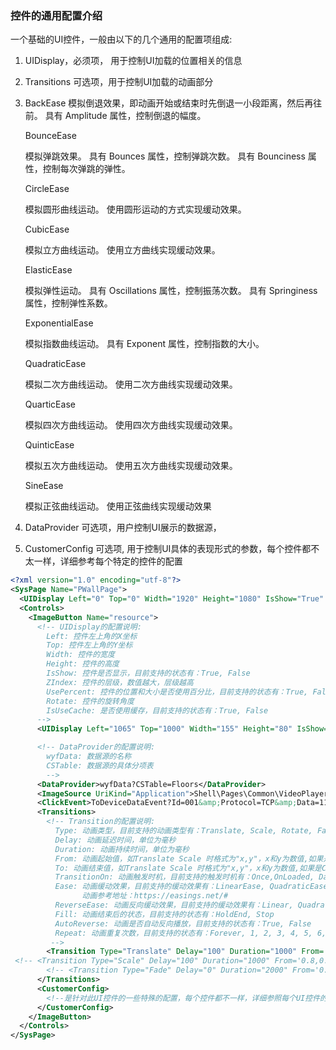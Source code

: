 ### 控件的通用配置介绍
  一个基础的UI控件，一般由以下的几个通用的配置项组成:
  1. UIDisplay，必须项， 用于控制UI加载的位置相关的信息
  2. Transitions 可选项，用于控制UI加载的动画部分
  3. 
      BackEase
      模拟倒退效果，即动画开始或结束时先倒退一小段距离，然后再往前。
      具有 Amplitude 属性，控制倒退的幅度。
     
      BounceEase
      
      模拟弹跳效果。
      具有 Bounces 属性，控制弹跳次数。
      具有 Bounciness 属性，控制每次弹跳的弹性。
     
      CircleEase
      
      模拟圆形曲线运动。
      使用圆形运动的方式实现缓动效果。
     
      CubicEase
      
      模拟立方曲线运动。
      使用立方曲线实现缓动效果。
     
      ElasticEase
      
      模拟弹性运动。
      具有 Oscillations 属性，控制振荡次数。
      具有 Springiness 属性，控制弹性系数。
     
      ExponentialEase
      
      模拟指数曲线运动。
      具有 Exponent 属性，控制指数的大小。
     
      QuadraticEase
      
      模拟二次方曲线运动。
      使用二次方曲线实现缓动效果。
     
      QuarticEase
      
      模拟四次方曲线运动。
      使用四次方曲线实现缓动效果。
     
      QuinticEase
      
      模拟五次方曲线运动。
      使用五次方曲线实现缓动效果。
     
      SineEase
      
      模拟正弦曲线运动。
      使用正弦曲线实现缓动效果
     
  5. DataProvider 可选项，用户控制UI展示的数据源，
  6. CustomerConfig 可选项, 用于控制UI具体的表现形式的参数，每个控件都不太一样，详细参考每个特定的控件的配置
```xml
<?xml version="1.0" encoding="utf-8"?>
<SysPage Name="PWallPage">
  <UIDisplay Left="0" Top="0" Width="1920" Height="1080" IsShow="True" ZIndex="1" UsePercent="True" IsUseCache="True" />
  <Controls>
    <ImageButton Name="resource">
      <!-- UIDisplay的配置说明:
        Left: 控件左上角的X坐标
        Top: 控件左上角的Y坐标
        Width: 控件的宽度
        Height: 控件的高度
        IsShow: 控件是否显示，目前支持的状态有：True, False
        ZIndex: 控件的层级，数值越大，层级越高
        UsePercent: 控件的位置和大小是否使用百分比，目前支持的状态有：True, False
        Rotate: 控件的旋转角度
        IsUseCache: 是否使用缓存，目前支持的状态有：True, False
      -->
      <UIDisplay Left="1065" Top="1000" Width="155" Height="80" IsShow="True" ZIndex="5" UsePercent="False" Rotate="35" />

      <!-- DataProvider的配置说明:
        wyfData: 数据源的名称
        CSTable: 数据源的具体分项表
        -->
      <DataProvider>wyfData?CSTable=Floors</DataProvider>
      <ImageSource UriKind="Application">Shell\Pages\Common\VideoPlayer\icon-Play.png</ImageSource>
      <ClickEvent>ToDeviceDataEvent?Id=001&amp;Protocol=TCP&amp;Data=11050000FF008EAA&amp;IsHex=True</ClickEvent>
      <Transitions>
        <!-- Transition的配置说明:
          Type: 动画类型，目前支持的动画类型有：Translate, Scale, Rotate, Fade, Color
          Delay: 动画延迟时间，单位为毫秒
          Duration: 动画持续时间，单位为毫秒
          From: 动画起始值，如Translate Scale 时格式为"x,y"，x和y为数值,如果是Color类型，格式为"#FF0000" 或者"#FF000000" ，如果是Fade时，格式为"0.1" 表示透明度，0表示全透明   
          To: 动画结束值，如Translate Scale 时格式为"x,y"，x和y为数值,如果是Color类型，格式为"#FF0000" 或者"#FF000000" ，如果是Fade时，格式为"1" 表示不透明，1表示全不透明
          TransitionOn: 动画触发时机，目前支持的触发时机有：Once,OnLoaded, DataContextChanged,Visibility
          Ease: 动画缓动效果，目前支持的缓动效果有：LinearEase, QuadraticEase, CubicEase, QuarticEase, QuinticEase, SinusoidalEase, ExponentialEase, CircleEase, ElasticEase, BackEase, BounceEase,SineEase
                动画参考地址：https://easings.net/#
          ReverseEase: 动画反向缓动效果，目前支持的缓动效果有：Linear, Quadratic, Cubic, Quartic, Quintic, Sinusoidal, Exponential, Circular, Elastic, Back, Bounce
          Fill: 动画结束后的状态，目前支持的状态有：HoldEnd, Stop
          AutoReverse: 动画是否自动反向播放，目前支持的状态有：True, False
          Repeat: 动画重复次数，目前支持的状态有：Forever, 1, 2, 3, 4, 5, 6, 7, 8, 9, 10
         -->
        <Transition Type="Translate" Delay="100" Duration="1000" From='-10,-10' To="0,0" TransitionOn="Loaded" Easing="BackEase,EaseIn,1.0" ReverseEasing="BackEase,EaseIn,1.0" Fill="Stop" AutoReverse="True" Repeat="Forever" />
 <!-- <Transition Type="Scale" Delay="100" Duration="1000" From='0.8,0.8' To="1.2,1.2" TransitionOn="Loaded" Easing="BackEase,EaseIn,1.0" ReverseEasing="BackEase,EaseIn,1.0" Fill="Stop" AutoReverse="True" Repeat="Forever" /> -->
        <!-- <Transition Type="Fade" Delay="0" Duration="2000" From='0.0' To="1.0" TransitionOn="Loaded" Easing="Linear,EaseIn,1.0" ReverseEasing="Linear,EaseIn,1.0" Fill="HoldEnd" AutoReverse="True" Repeat="Forever" /> -->
      </Transitions>
      <CustomerConfig>
        <!--是针对此UI控件的一些特殊的配置，每个控件都不一样，详细参照每个UI控件的详细配置说明 -->
      </CustomerConfig>
    </ImageButton>
  </Controls>
</SysPage>
```
